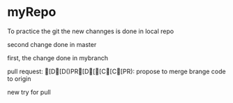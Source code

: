 # myRepo
To practice the git
the new channges is done in local repo

second change done in master

first, the change done in mybranch 

pull request: [D[D()PR[D[[C[C[PR): propose to merge brange code to origin

new try for pull
